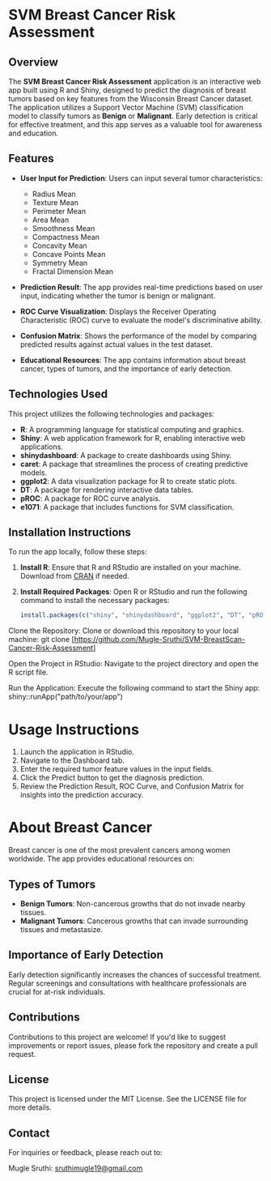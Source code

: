 # SVM Breast Cancer Risk Assessment

## Overview

The **SVM Breast Cancer Risk Assessment** application is an interactive web app built using R and Shiny, designed to predict the diagnosis of breast tumors based on key features from the Wisconsin Breast Cancer dataset. The application utilizes a Support Vector Machine (SVM) classification model to classify tumors as **Benign** or **Malignant**. Early detection is critical for effective treatment, and this app serves as a valuable tool for awareness and education.

## Features

- **User Input for Prediction**: Users can input several tumor characteristics:
  - Radius Mean
  - Texture Mean
  - Perimeter Mean
  - Area Mean
  - Smoothness Mean
  - Compactness Mean
  - Concavity Mean
  - Concave Points Mean
  - Symmetry Mean
  - Fractal Dimension Mean
  
- **Prediction Result**: The app provides real-time predictions based on user input, indicating whether the tumor is benign or malignant.
  
- **ROC Curve Visualization**: Displays the Receiver Operating Characteristic (ROC) curve to evaluate the model's discriminative ability.

- **Confusion Matrix**: Shows the performance of the model by comparing predicted results against actual values in the test dataset.

- **Educational Resources**: The app contains information about breast cancer, types of tumors, and the importance of early detection.

## Technologies Used

This project utilizes the following technologies and packages:

- **R**: A programming language for statistical computing and graphics.
- **Shiny**: A web application framework for R, enabling interactive web applications.
- **shinydashboard**: A package to create dashboards using Shiny.
- **caret**: A package that streamlines the process of creating predictive models.
- **ggplot2**: A data visualization package for R to create static plots.
- **DT**: A package for rendering interactive data tables.
- **pROC**: A package for ROC curve analysis.
- **e1071**: A package that includes functions for SVM classification.

## Installation Instructions

To run the app locally, follow these steps:

1. **Install R**: Ensure that R and RStudio are installed on your machine. Download from [CRAN](https://cran.r-project.org/) if needed.

2. **Install Required Packages**: Open R or RStudio and run the following command to install the necessary packages:
   ```R
   install.packages(c("shiny", "shinydashboard", "ggplot2", "DT", "pROC", "e1071", "caret"))
Clone the Repository: Clone or download this repository to your local machine:
git clone [https://github.com/Mugle-Sruthi/SVM-BreastScan-Cancer-Risk-Assessment]

Open the Project in RStudio: Navigate to the project directory and open the R script file.

Run the Application: Execute the following command to start the Shiny app:
shiny::runApp("path/to/your/app")

# Usage Instructions

1. Launch the application in RStudio.
2. Navigate to the Dashboard tab.
3. Enter the required tumor feature values in the input fields.
4. Click the Predict button to get the diagnosis prediction.
5. Review the Prediction Result, ROC Curve, and Confusion Matrix for insights into the prediction accuracy.

# About Breast Cancer

Breast cancer is one of the most prevalent cancers among women worldwide. The app provides educational resources on:

## Types of Tumors
- **Benign Tumors**: Non-cancerous growths that do not invade nearby tissues.
- **Malignant Tumors**: Cancerous growths that can invade surrounding tissues and metastasize.

## Importance of Early Detection
Early detection significantly increases the chances of successful treatment. Regular screenings and consultations with healthcare professionals are crucial for at-risk individuals.


## Contributions

Contributions to this project are welcome! If you'd like to suggest improvements or report issues, please fork the repository and create a pull request.

## License

This project is licensed under the MIT License. See the LICENSE file for more details.

## Contact

For inquiries or feedback, please reach out to:

Mugle Sruthi: sruthimugle19@gmail.com
